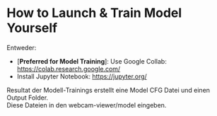 # How to Launch & Train Model Yourself

Entweder:
* [**Preferred for Model Training**]: Use Google Collab: https://colab.research.google.com/
* Install Jupyter Notebook: https://jupyter.org/

Resultat der Modell-Trainings erstellt eine Model CFG Datei und einen Output Folder.  
Diese Dateien in den webcam-viewer/model eingeben.
